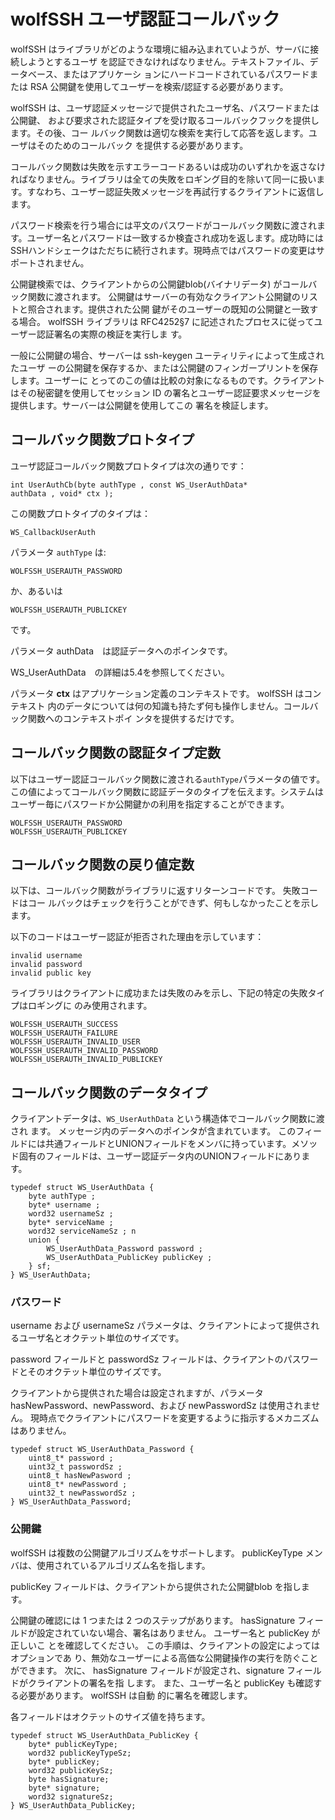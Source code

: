 #  wolfSSH ユーザ認証コールバック

wolfSSH はライブラリがどのような環境に組み込まれていようが、サーバに接続しようとするユーザ
を認証できなければなりません。テキストファイル、データベース、またはアプリケーシ
ョンにハードコードされているパスワードまたは RSA 公開鍵を使用してユーザーを検索/認証する必要があります。

wolfSSH は、ユーザ認証メッセージで提供されたユーザ名、パスワードまたは公開鍵、
および要求された認証タイプを受け取るコールバックフックを提供します。その後、コー
ルバック関数は適切な検索を実行して応答を返します。ユーザはそのためのコールバック
を提供する必要があります。

コールバック関数は失敗を示すエラーコードあるいは成功のいずれかを返さなければなりません。ライブラリは全ての失敗をロギング目的を除いて同一に扱います。すなわち、ユーザー認証失敗メッセージを再試行するクライアントに返信します。

パスワード検索を行う場合には平文のパスワードがコールバック関数に渡されます。ユーザー名とパスワードは一致するか検査され成功を返します。成功時にはSSHハンドシェークはただちに続行されます。現時点ではパスワードの変更はサポートされません。

公開鍵検索では、クライアントからの公開鍵blob(バイナリデータ) がコールバック関数に渡されます。
公開鍵はサーバーの有効なクライアント公開鍵のリストと照合されます。提供された公開
鍵がそのユーザーの既知の公開鍵と一致する場合。 wolfSSH ライブラリは
RFC4252§7 に記述されたプロセスに従ってユーザー認証署名の実際の検証を実行しま
す。

一般に公開鍵の場合、サーバーは ssh-keygen ユーティリティによって生成されたユーザ
ーの公開鍵を保存するか、または公開鍵のフィンガープリントを保存します。ユーザーに
とってのこの値は比較の対象になるものです。クライアントはその秘密鍵を使用してセッション
ID の署名とユーザー認証要求メッセージを提供します。サーバーは公開鍵を使用してこの
署名を検証します。

##  コールバック関数プロトタイプ

ユーザ認証コールバック関数プロトタイプは次の通りです：
```
int UserAuthCb(byte authType , const WS_UserAuthData*
authData , void* ctx );
```
この関数プロトタイプのタイプは：

```
WS_CallbackUserAuth
```
パラメータ `authType` は:

```
WOLFSSH_USERAUTH_PASSWORD
```

か、あるいは

```
WOLFSSH_USERAUTH_PUBLICKEY
```

です。

パラメータ authData　は認証データへのポインタです。

WS_UserAuthData　の詳細は5.4を参照してください。 

パラメータ **ctx** はアプリケーション定義のコンテキストです。 wolfSSH はコンテキスト
内のデータについては何の知識も持たず何も操作しません。コールバック関数へのコンテキストポイ
ンタを提供するだけです。

##  コールバック関数の認証タイプ定数

以下はユーザー認証コールバック関数に渡される`authType`パラメータの値です。この値によってコールバック関数に認証データのタイプを伝えます。システムはユーザー毎にパスワードか公開鍵かの利用を指定することができます。

```
WOLFSSH_USERAUTH_PASSWORD
WOLFSSH_USERAUTH_PUBLICKEY
```

##  コールバック関数の戻り値定数

以下は、コールバック関数がライブラリに返すリターンコードです。 失敗コードはコー
ルバックはチェックを行うことができず、何もしなかったことを示します。

以下のコードはユーザー認証が拒否された理由を示しています：

```
invalid username
invalid password
invalid public key
```

ライブラリはクライアントに成功または失敗のみを示し、下記の特定の失敗タイプはロギングに
のみ使用されます。

```
WOLFSSH_USERAUTH_SUCCESS
WOLFSSH_USERAUTH_FAILURE
WOLFSSH_USERAUTH_INVALID_USER
WOLFSSH_USERAUTH_INVALID_PASSWORD
WOLFSSH_USERAUTH_INVALID_PUBLICKEY
```

##  コールバック関数のデータタイプ

クライアントデータは、`WS_UserAuthData` という構造体でコールバック関数に渡され
ます。 メッセージ内のデータへのポインタが含まれています。 このフィールドには共通フィールドとUNIONフィールドをメンバに持っています。メソッド固有のフィールドは、ユーザー認証データ内のUNIONフィールドにあります。


```
typedef struct WS_UserAuthData {
    byte authType ;
    byte* username ;
    word32 usernameSz ;
    byte* serviceName ;
    word32 serviceNameSz ; n
    union {
        WS_UserAuthData_Password password ;
        WS_UserAuthData_PublicKey publicKey ;
    } sf;
} WS_UserAuthData;
```

### パスワード

username および usernameSz パラメータは、クライアントによって提供されるユーザ名とオクテット単位のサイズです。

password フィールドと passwordSz フィールドは、クライアントのパスワードとそのオクテット単位のサイズです。

クライアントから提供された場合は設定されますが、パラメータ hasNewPassword、newPassword、および newPasswordSz は使用されません。 現時点でクライアントにパスワードを変更するように指示するメカニズムはありません。


```
typedef struct WS_UserAuthData_Password {
    uint8_t* password ;
    uint32_t passwordSz ;
    uint8_t hasNewPasword ;
    uint8_t* newPassword ;
    uint32_t newPasswordSz ;
} WS_UserAuthData_Password;
```

###  公開鍵

wolfSSH は複数の公開鍵アルゴリズムをサポートします。 publicKeyType メンバは、使用されているアルゴリズム名を指します。

publicKey フィールドは、クライアントから提供された公開鍵blob を指します。

公開鍵の確認には 1 つまたは 2 つのステップがあります。 hasSignature フィー
ルドが設定されていない場合、署名はありません。 ユーザー名と publicKey が正しいこ
とを確認してください。 この手順は、クライアントの設定によってはオプションであ
り、無効なユーザーによる高価な公開鍵操作の実行を防ぐことができます。 次に、
hasSignature フィールドが設定され、signature フィールドがクライアントの署名を指
します。 また、ユーザー名と publicKey も確認する必要があります。 wolfSSH は自動
的に署名を確認します。

各フィールドはオクテットのサイズ値を持ちます。

```
typedef struct WS_UserAuthData_PublicKey {
    byte* publicKeyType;
    word32 publicKeyTypeSz;
    byte* publicKey;
    word32 publicKeySz;
    byte hasSignature;
    byte* signature;
    word32 signatureSz;
} WS_UserAuthData_PublicKey;
```
